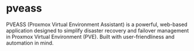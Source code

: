 # pveass
PVEASS (Proxmox Virtual Environment Assistant) is a powerful, web-based application designed to simplify disaster recovery and failover management in Proxmox Virtual Environment (PVE). Built with user-friendliness and automation in mind.
